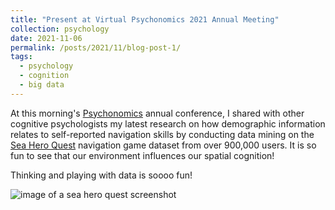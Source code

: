 ```yaml
---
title: "Present at Virtual Psychonomics 2021 Annual Meeting"
collection: psychology
date: 2021-11-06
permalink: /posts/2021/11/blog-post-1/
tags:
  - psychology
  - cognition
  - big data
---
```


At this morning's [Psychonomics](https://www.psychonomic.org/general/custom.asp?page=2021annualmeeting) annual conference, I shared with other cognitive psychologists my latest research on how demographic information relates to self-reported navigation skills by conducting data mining on the [Sea Hero Quest](https://www.alzheimersresearchuk.org/research/for-researchers/resources-and-information/sea-hero-quest/) navigation game dataset from over 900,000 users. It is so fun to see that our environment influences our spatial cognition!

Thinking and playing with data is soooo fun!

![image of a sea hero quest screenshot](https://raw.githubusercontent.com/LilianYou/LilianYou.github.io/master/images/shq3.png)